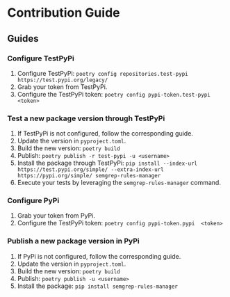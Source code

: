 # Contribution Guide

## Guides

### Configure TestPyPi

1. Configure TestPyPi: `poetry config repositories.test-pypi https://test.pypi.org/legacy/`
2. Grab your token from TestPyPi.
3. Configure the TestPyPi token: `poetry config pypi-token.test-pypi <token>`

### Test a new package version through TestPyPi

1. If TestPyPi is not configured, follow the corresponding guide.
2. Update the version in `pyproject.toml`.
3. Build the new version: `poetry build`
4. Publish: `poetry publish -r test-pypi -u <username>`
5. Install the package through TestPyPi: `pip install --index-url https://test.pypi.org/simple/ --extra-index-url https://pypi.org/simple/ semgrep-rules-manager`
6. Execute your tests by leveraging the `semgrep-rules-manager` command.

### Configure PyPi

1. Grab your token from PyPi.
2. Configure the TestPyPi token: `poetry config pypi-token.pypi  <token>`

### Publish a new package version in PyPi

1. If PyPi is not configured, follow the corresponding guide.
2. Update the version in `pyproject.toml`.
3. Build the new version: `poetry build`
4. Publish: `poetry publish -u <username>`
5. Install the package: `pip install semgrep-rules-manager`
